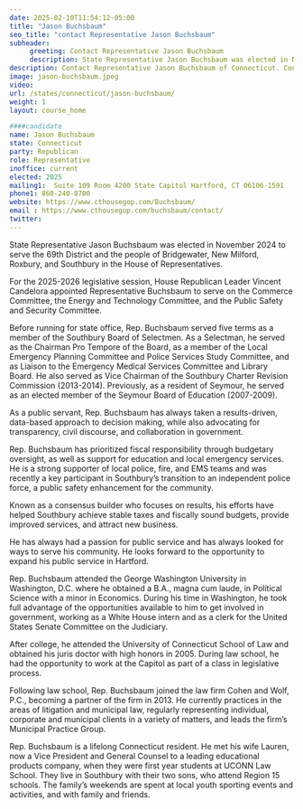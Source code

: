 ```yaml
---
date: 2025-02-10T11:54:12-05:00
title: "Jason Buchsbaum"
seo_title: "contact Representative Jason Buchsbaum"
subheader:
     greeting: Contact Representative Jason Buchsbaum
     description: State Representative Jason Buchsbaum was elected in November 2024 to serve the 69th District and the people of Bridgewater, New Milford, Roxbury, and Southbury in the House of Representatives.
description: Contact Representative Jason Buchsbaum of Connecticut. Contact information for Jason Buchsbaum includes email address, phone number, and mailing address.
image: jason-buchsbaum.jpeg
video:
url: /states/connecticut/jason-buchsbaum/
weight: 1
layout: course_home

####candidate
name: Jason Buchsbaum
state: Connecticut
party: Republican
role: Representative
inoffice: current
elected: 2025
mailing1:  Suite 109 Room 4200 State Capitol Hartford, CT 06106-1591
phone1: 860-240-8700
website: https://www.cthousegop.com/Buchsbaum/
email : https://www.cthousegop.com/buchsbaum/contact/
twitter: 
---
```

State Representative Jason Buchsbaum was elected in November 2024 to serve the 69th District and the people of Bridgewater, New Milford, Roxbury, and Southbury in the House of Representatives.

For the 2025-2026 legislative session, House Republican Leader Vincent Candelora appointed Representative Buchsbaum to serve on the Commerce Committee, the Energy and Technology Committee, and the Public Safety and Security Committee.

Before running for state office, Rep. Buchsbaum served five terms as a member of the Southbury Board of Selectmen. As a Selectman, he served as the Chairman Pro Tempore of the Board, as a member of the Local Emergency Planning Committee and Police Services Study Committee, and as Liaison to the Emergency Medical Services Committee and Library Board. He also served as Vice Chairman of the Southbury Charter Revision Commission (2013-2014). Previously, as a resident of Seymour, he served as an elected member of the Seymour Board of Education (2007-2009).

As a public servant, Rep. Buchsbaum has always taken a results-driven, data-based approach to decision making, while also advocating for transparency, civil discourse, and collaboration in government.

Rep. Buchsbaum has prioritized fiscal responsibility through budgetary oversight, as well as support for education and local emergency services. He is a strong supporter of local police, fire, and EMS teams and was recently a key participant in Southbury’s transition to an independent police force, a public safety enhancement for the community.

Known as a consensus builder who focuses on results, his efforts have helped Southbury achieve stable taxes and fiscally sound budgets, provide improved services, and attract new business.

He has always had a passion for public service and has always looked for ways to serve his community. He looks forward to the opportunity to expand his public service in Hartford.

Rep. Buchsbaum attended the George Washington University in Washington, D.C. where he obtained a B.A., magna cum laude, in Political Science with a minor in Economics. During his time in Washington, he took full advantage of the opportunities available to him to get involved in government, working as a White House intern and as a clerk for the United States Senate Committee on the Judiciary.

After college, he attended the University of Connecticut School of Law and obtained his juris doctor with high honors in 2005. During law school, he had the opportunity to work at the Capitol as part of a class in legislative process.

Following law school, Rep. Buchsbaum joined the law firm Cohen and Wolf, P.C., becoming a partner of the firm in 2013. He currently practices in the areas of litigation and municipal law, regularly representing individual, corporate and municipal clients in a variety of matters, and leads the firm’s Municipal Practice Group.

Rep. Buchsbaum is a lifelong Connecticut resident. He met his wife Lauren, now a Vice President and General Counsel to a leading educational products company, when they were first year students at UCONN Law School. They live in Southbury with their two sons, who attend Region 15 schools. The family’s weekends are spent at local youth sporting events and activities, and with family and friends.
